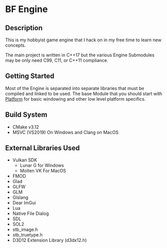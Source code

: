 # BF Engine

## Description

This is my hobbyist game engine that I hack on in my free time to learn new concepts.

The main project is written in C++17 but the various Engine Submodules may be only need C99, C11, or C++11 compliance.

## Getting Started

Most of the Engine is separated into separate libraries that must be compiled and linked to be used.
The base Module that you should start with [Platform](https://github.com/BluFedora/BF-Platform) for basic windowing and other low level platform specifics.

## Build System

- CMake v3.12
- MSVC (VS2019) On Windows and Clang on MacOS

## External Libraries Used

- Vulkan SDK
  - Lunar G for Windows
  - Molten VK For MacOS
- FMOD
- Glad
- GLFW
- GLM
- Glslang
- Dear ImGui
- Lua
- Native File Dialog
- SDL
- SOL2
- stb_image.h
- stb_truetype.h
- D3D12 Extension Library (d3dx12.h)
